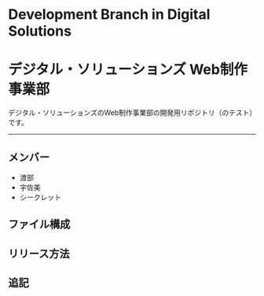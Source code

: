 ﻿Development Branch in Digital Solutions
====

# デジタル・ソリューションズ Web制作事業部
デジタル・ソリューションズのWeb制作事業部の開発用リポジトリ（のテスト）です。

---

## メンバー
* 渡部
* 宇佐美
* シークレット


## ファイル構成

## リリース方法

## 追記
